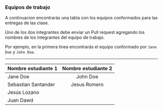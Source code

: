 ### Equipos de trabajo

A continuacion encontrarás una tabla con los equipos conformados para las entregas de las clase.

Uno de los dos integrantes debe enviar un Pull request agregando los nombres de los integrantes del equipo de trabajo. 

Por ejemplo, en la primera linea encontrarás el equipo conformado por `Jane Doe` y `John Doe`.


---
| Nombre estudiante 1 | Nombre estudiante 2           | 
| ------------- |:-------------:| 
|   Jane Doe    | John Doe      |
| Sebastian Santander | Jesus Romero |
| Jesús Lozano |  |
| Juan Dawd |  |
